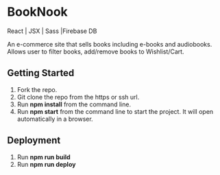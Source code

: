 # BookNook

React | JSX | Sass |Firebase DB

An e-commerce site that sells books including e-books and audiobooks. Allows user to filter books, add/remove books to Wishlist/Cart.



## Getting Started

1. Fork the repo.
1. Git clone the repo from the https or ssh url.
1. Run **npm install** from the command line.
1. Run **npm start** from the command line to start the project. It will open automatically in a browser.

## Deployment

1. Run **npm run build**
1. Run **npm run deploy**
